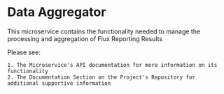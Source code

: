 # Data Aggregator

This microservice contains the functionality needed to manage the processing and aggregation of Flux Reporting Results

Please see:

    1. The Microservice's API documentation for more information on its functionality
    2. The Documentation Section on the Project's Repository for additional supportive information
